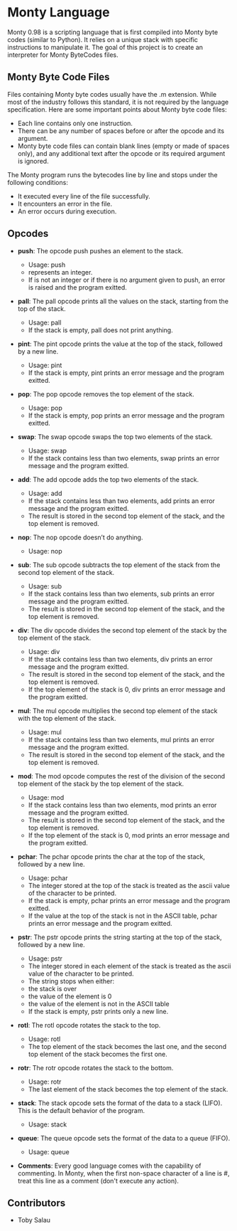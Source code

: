 # Monty Language

Monty 0.98 is a scripting language that is first compiled into Monty byte codes (similar to Python). It relies on a unique stack with specific instructions to manipulate it. The goal of this project is to create an interpreter for Monty ByteCodes files.

## Monty Byte Code Files

Files containing Monty byte codes usually have the .m extension. While most of the industry follows this standard, it is not required by the language specification. Here are some important points about Monty byte code files:

- Each line contains only one instruction.
- There can be any number of spaces before or after the opcode and its argument.
- Monty byte code files can contain blank lines (empty or made of spaces only), and any additional text after the opcode or its required argument is ignored.

The Monty program runs the bytecodes line by line and stops under the following conditions:

- It executed every line of the file successfully.
- It encounters an error in the file.
- An error occurs during execution.

## Opcodes

- **push**: The opcode push pushes an element to the stack.

  - Usage: push <int>
  - <int> represents an integer.
  - If <int> is not an integer or if there is no argument given to push, an error is raised and the program exitted.

- **pall**: The pall opcode prints all the values on the stack, starting from the top of the stack.

  - Usage: pall
  - If the stack is empty, pall does not print anything.

- **pint**: The pint opcode prints the value at the top of the stack, followed by a new line.

  - Usage: pint
  - If the stack is empty, pint prints an error message and the program exitted.

- **pop**: The pop opcode removes the top element of the stack.

  - Usage: pop
  - If the stack is empty, pop prints an error message and the program exitted.

- **swap**: The swap opcode swaps the top two elements of the stack.

  - Usage: swap
  - If the stack contains less than two elements, swap prints an error message and the program exitted.

- **add**: The add opcode adds the top two elements of the stack.

  - Usage: add
  - If the stack contains less than two elements, add prints an error message and the program exitted.
  - The result is stored in the second top element of the stack, and the top element is removed.

- **nop**: The nop opcode doesn’t do anything.

  - Usage: nop

- **sub**: The sub opcode subtracts the top element of the stack from the second top element of the stack.

  - Usage: sub
  - If the stack contains less than two elements, sub prints an error message and the program exitted.
  - The result is stored in the second top element of the stack, and the top element is removed.

- **div**: The div opcode divides the second top element of the stack by the top element of the stack.

  - Usage: div
  - If the stack contains less than two elements, div prints an error message and the program exitted.
  - The result is stored in the second top element of the stack, and the top element is removed.
  - If the top element of the stack is 0, div prints an error message and the program exitted.

- **mul**: The mul opcode multiplies the second top element of the stack with the top element of the stack.

  - Usage: mul
  - If the stack contains less than two elements, mul prints an error message and the program exitted.
  - The result is stored in the second top element of the stack, and the top element is removed.

- **mod**: The mod opcode computes the rest of the division of the second top element of the stack by the top element of the stack.

  - Usage: mod
  - If the stack contains less than two elements, mod prints an error message and the program exitted.
  - The result is stored in the second top element of the stack, and the top element is removed.
  - If the top element of the stack is 0, mod prints an error message and the program exitted.

- **pchar**: The pchar opcode prints the char at the top of the stack, followed by a new line.

  - Usage: pchar
  - The integer stored at the top of the stack is treated as the ascii value of the character to be printed.
  - If the stack is empty, pchar prints an error message and the program exitted.
  - If the value at the top of the stack is not in the ASCII table, pchar prints an error message and the program exitted.

- **pstr**: The pstr opcode prints the string starting at the top of the stack, followed by a new line.

  - Usage: pstr
  - The integer stored in each element of the stack is treated as the ascii value of the character to be printed.
  - The string stops when either:
  - the stack is over
  - the value of the element is 0
  - the value of the element is not in the ASCII table
  - If the stack is empty, pstr prints only a new line.

- **rotl**: The rotl opcode rotates the stack to the top.

  - Usage: rotl
  - The top element of the stack becomes the last one, and the second top element of the stack becomes the first one.

- **rotr**: The rotr opcode rotates the stack to the bottom.

  - Usage: rotr
  - The last element of the stack becomes the top element of the stack.

- **stack**: The stack opcode sets the format of the data to a stack (LIFO). This is the default behavior of the program.

  - Usage: stack

- **queue**: The queue opcode sets the format of the data to a queue (FIFO).

  - Usage: queue

- **Comments**: Every good language comes with the capability of commenting. In Monty, when the first non-space character of a line is #, treat this line as a comment (don't execute any action).

## Contributors

- Toby Salau
